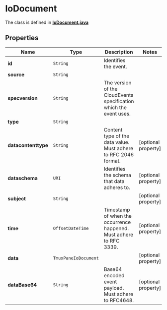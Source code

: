 

# IoDocument

The class is defined in **[IoDocument.java](../../src/main/java/org/openapitools/model/IoDocument.java)**

## Properties

Name | Type | Description | Notes
------------ | ------------- | ------------- | -------------
**id** | `String` | Identifies the event. | 
**source** | `String` |  | 
**specversion** | `String` | The version of the CloudEvents specification which the event uses. | 
**type** | `String` |  | 
**datacontenttype** | `String` | Content type of the data value. Must adhere to RFC 2046 format. |  [optional property]
**dataschema** | `URI` | Identifies the schema that data adheres to. |  [optional property]
**subject** | `String` |  |  [optional property]
**time** | `OffsetDateTime` | Timestamp of when the occurrence happened. Must adhere to RFC 3339. |  [optional property]
**data** | `TmuxPaneIoDocument` |  |  [optional property]
**dataBase64** | `String` | Base64 encoded event payload. Must adhere to RFC4648. |  [optional property]












